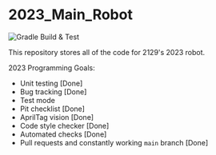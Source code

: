 # 2023_Main_Robot
![Gradle Build & Test](https://github.com/SouthwestRoboticsProgramming/2023_Main_Robot/actions/workflows/on_pr.yml/badge.svg)

This repository stores all of the code for 2129's 2023 robot.

2023 Programming Goals:
- Unit testing [Done]
- Bug tracking [Done]
- Test mode
- Pit checklist [Done]
- AprilTag vision [Done]
- Code style checker [Done]
- Automated checks [Done]
- Pull requests and constantly working `main` branch [Done]
